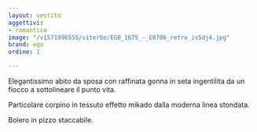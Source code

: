 ```yaml
---
layout: vestito
aggettivi:
- romantico
image: "/v1571996555/viterbo/EG0_1675_-_E0706_retro_is5dj4.jpg"
brand: ego
ordine: 1

---
```

Elegantissimo abito da sposa con raffinata gonna in seta ingentilita da un fiocco a sottolineare il punto vita.

Particolare corpino in tessuto effetto mikado dalla moderna linea stondata.

Bolero in pizzo staccabile.